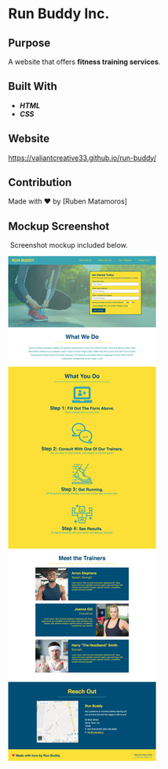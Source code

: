 # Run Buddy Inc.

## Purpose 
​A website that offers **fitness training services**.
​
## Built With
* ***HTML***
* ***CSS***

## Website
https://valiantcreative33.github.io/run-buddy/

## Contribution
Made with ❤️ by [Ruben Matamoros] 
​
## Mockup Screenshot 
​
Screenshot mockup included below.

![Run Buddy Landing Page](/assets/images/run-buddy-mock-up.jpg)
